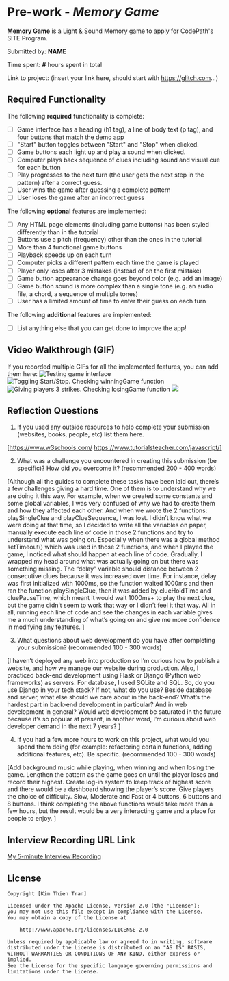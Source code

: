 # Pre-work - *Memory Game*

**Memory Game** is a Light & Sound Memory game to apply for CodePath's SITE Program. 

Submitted by: **NAME**

Time spent: **#** hours spent in total

Link to project: (insert your link here, should start with https://glitch.com...)

## Required Functionality

The following **required** functionality is complete:

* [ ] Game interface has a heading (h1 tag), a line of body text (p tag), and four buttons that match the demo app
* [ ] "Start" button toggles between "Start" and "Stop" when clicked. 
* [ ] Game buttons each light up and play a sound when clicked. 
* [ ] Computer plays back sequence of clues including sound and visual cue for each button
* [ ] Play progresses to the next turn (the user gets the next step in the pattern) after a correct guess. 
* [ ] User wins the game after guessing a complete pattern
* [ ] User loses the game after an incorrect guess

The following **optional** features are implemented:

* [ ] Any HTML page elements (including game buttons) has been styled differently than in the tutorial
* [ ] Buttons use a pitch (frequency) other than the ones in the tutorial
* [ ] More than 4 functional game buttons
* [ ] Playback speeds up on each turn
* [ ] Computer picks a different pattern each time the game is played
* [ ] Player only loses after 3 mistakes (instead of on the first mistake)
* [ ] Game button appearance change goes beyond color (e.g. add an image)
* [ ] Game button sound is more complex than a single tone (e.g. an audio file, a chord, a sequence of multiple tones)
* [ ] User has a limited amount of time to enter their guess on each turn

The following **additional** features are implemented:

- [ ] List anything else that you can get done to improve the app!

## Video Walkthrough (GIF)

If you recorded multiple GIFs for all the implemented features, you can add them here:
![Testing game interface](http://g.recordit.co/RovxOOda0O.gif)
![Toggling Start/Stop. Checking winningGame function](http://g.recordit.co/wRJUsHU7MM.gif)
![Giving players 3 strikes. Checking losingGame function](http://g.recordit.co/hq5RUpSRIf.gif)
![](gif4-link-here)

## Reflection Questions
1. If you used any outside resources to help complete your submission (websites, books, people, etc) list them here. 

[https://www.w3schools.com/
https://www.tutorialsteacher.com/javascript/]


2. What was a challenge you encountered in creating this submission (be specific)? How did you overcome it? (recommended 200 - 400 words) 

[Although all the guides to complete these tasks have been laid out, there’s a few challenges giving a hard time. One of them is to understand why we are doing it this way. For example, when we created some constants and some global variables, I was very confused of why we had to create them and how they affected each other. And when we wrote the 2 functions: playSingleClue and playClueSequence, I was lost. I didn’t know what we were doing at that time, so I decided to write all the variables on paper, manually execute each line of code in those 2 functions and try to understand what was going on. Especially when there was a global method setTimeout() which was used in those 2 functions, and when I played the game, I noticed what should happen at each line of code. Gradually, I wrapped my head around what was actually going on but there was something missing. The “delay” variable should distance between 2 consecutive clues because it was increased over time. For instance, delay was first initialized with 1000ms, so the function waited 1000ms and then ran the function playSingleClue, then it was added by clueHoldTime and cluePauseTime, which meant it would wait 1000ms+ to play the next clue, but the game didn’t seem to work that way or I didn’t feel it that way.
All in all, running each line of code and see the changes in each variable gives me a much understanding of what’s going on and give me more confidence in modifying any features.
]

3. What questions about web development do you have after completing your submission? (recommended 100 - 300 words) 

[I haven’t deployed any web into production so I’m curious how to publish a website, and how we manage our website during production.
Also, I practiced back-end development using Flask or Django (Python web frameworks) as servers. For database, I used SQLite and SQL. So, do you use Django in your tech stack? If not, what do you use? Beside database and server, what else should we care about in the back-end?
What’s the hardest part in back-end development in particular? And in web development in general?
Would web development be saturated in the future because it’s so popular at present, in another word, I’m curious about web developer demand in the next 7 years?
]

4. If you had a few more hours to work on this project, what would you spend them doing (for example: refactoring certain functions, adding additional features, etc). Be specific. (recommended 100 - 300 words) 

[Add background music while playing, when winning and when losing the game.
Lengthen the pattern as the game goes on until the player loses and record their highest.
Create log-in system to keep track of highest score and there would be a dashboard showing the player’s score.
Give players the choice of difficulty. Slow, Moderate and Fast or 4 buttons, 6 buttons and 8 buttons.
I think completing the above functions would take more than a few hours, but the result would be a very interacting game and a place for people to enjoy.
]



## Interview Recording URL Link

[My 5-minute Interview Recording](https://www.loom.com/share/8b41256cea1c437abba2673a40a19611)


## License

    Copyright [Kim Thien Tran]

    Licensed under the Apache License, Version 2.0 (the "License");
    you may not use this file except in compliance with the License.
    You may obtain a copy of the License at

        http://www.apache.org/licenses/LICENSE-2.0

    Unless required by applicable law or agreed to in writing, software
    distributed under the License is distributed on an "AS IS" BASIS,
    WITHOUT WARRANTIES OR CONDITIONS OF ANY KIND, either express or implied.
    See the License for the specific language governing permissions and
    limitations under the License.
